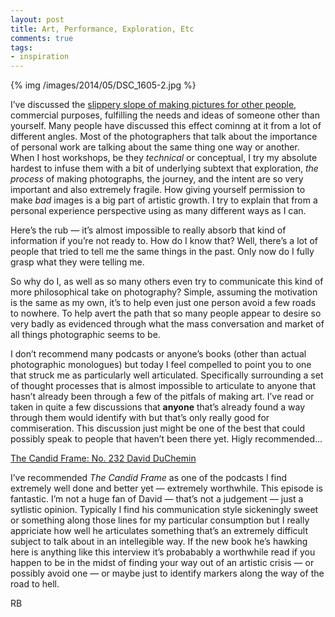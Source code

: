 ```yaml
---
layout: post
title: Art, Performance, Exploration, Etc
comments: true
tags:
- inspiration
---
```


{% img /images/2014/05/DSC_1605-2.jpg %}

I’ve discussed the [slippery slope of making pictures for other people](http://photo.rwboyer.com/2011/07/03/photographic-philosophy/), commercial purposes, fulfilling the needs and ideas of someone other than yourself. Many people have discussed this effect cominng at it from a lot of different angles. Most of the photographers that talk about the importance of personal work are talking about the same thing one way or another. When I host workshops, be they *technical* or conceptual, I try my absolute hardest to infuse them with a bit of underlying subtext that exploration, *the process* of making photographs, the journey, and the intent are so very important and also extremely fragile. How giving yourself permission to make *bad* images is a big part of artistic growth. I try to explain that from a personal experience perspective using as many different ways as I can.

Here’s the rub — it’s almost impossible to really absorb that kind of information if you’re not ready to. How do I know that? Well, there’s a lot of people that tried to tell me the same things in the past. Only now do I fully grasp what they were telling me.

<!--more-->

So why do I, as well as so many others even try to communicate this kind of more philosophical take on photography? Simple, assuming the motivation is the same as my own, it’s to help even just one person avoid a few roads to nowhere. To help avert the path that so many people appear to desire so very badly as evidenced through what the mass conversation and market of all things photographic seems to be.

I don’t recommend many podcasts or anyone’s books (other than actual photographic monologues) but today I feel compelled to point you to one that struck me as particularly well articulated. Specifically surrounding a set of thought processes that is almost impossible to articulate to anyone that hasn’t already been through a few of the pitfals of making art. I’ve read or taken in quite a few discussions that **anyone** that’s already found a way through them would identify with but that’s only really good for commiseration. This discussion just might be one of the best that could possibly speak to people that haven’t been there yet. Higly recommended…

[The Candid Frame: No. 232 David DuChemin](http://ibarionex.net/thecandidframe/2014/5/19/the-candid-frame-232-david-duchemin)

I’ve recommended *The Candid Frame* as one of the podcasts I find extremely well done and better yet — extremely worthwhile. This episode is fantastic. I’m not a huge fan of David — that’s not a judgement — just a sytlistic opinion. Typically I find his communication style sickeningly sweet or something along those lines for my particular consumption but I really appriciate how well he articulates something that’s an extremely difficult subject to talk about in an intellegible way. If the new book he’s hawking here is anything like this interview it’s probabably a worthwhile read if you happen to be in the midst of finding your way out of an artistic crisis — or possibly avoid one — or maybe just to identify markers along the way of the road to hell.

RB